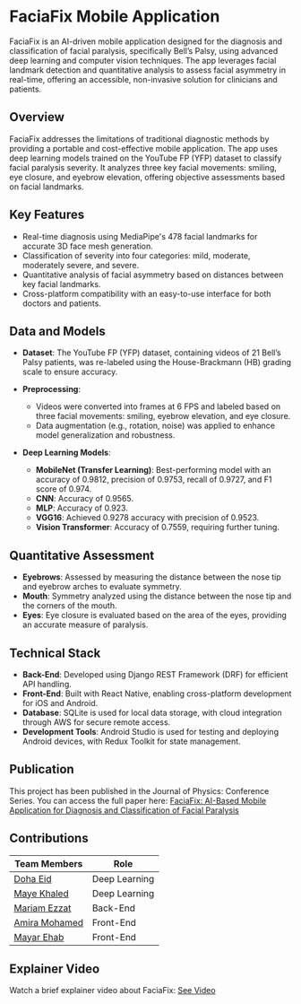 
# FaciaFix Mobile Application

FaciaFix is an AI-driven mobile application designed for the diagnosis and classification of facial paralysis, specifically Bell’s Palsy, using advanced deep learning and computer vision techniques. The app leverages facial landmark detection and quantitative analysis to assess facial asymmetry in real-time, offering an accessible, non-invasive solution for clinicians and patients.

## Overview
FaciaFix addresses the limitations of traditional diagnostic methods by providing a portable and cost-effective mobile application. The app uses deep learning models trained on the YouTube FP (YFP) dataset to classify facial paralysis severity. It analyzes three key facial movements: smiling, eye closure, and eyebrow elevation, offering objective assessments based on facial landmarks.

## Key Features
- Real-time diagnosis using MediaPipe's 478 facial landmarks for accurate 3D face mesh generation.
- Classification of severity into four categories: mild, moderate, moderately severe, and severe.
- Quantitative analysis of facial asymmetry based on distances between key facial landmarks.
- Cross-platform compatibility with an easy-to-use interface for both doctors and patients.

## Data and Models
- **Dataset**: The YouTube FP (YFP) dataset, containing videos of 21 Bell’s Palsy patients, was re-labeled using the House-Brackmann (HB) grading scale to ensure accuracy.

- **Preprocessing**:
  - Videos were converted into frames at 6 FPS and labeled based on three facial movements: smiling, eyebrow elevation, and eye closure.
  - Data augmentation (e.g., rotation, noise) was applied to enhance model generalization and robustness.

- **Deep Learning Models**:
  - **MobileNet (Transfer Learning)**: Best-performing model with an accuracy of 0.9812, precision of 0.9753, recall of 0.9727, and F1 score of 0.974.
  - **CNN**: Accuracy of 0.9565.
  - **MLP**: Accuracy of 0.923.
  - **VGG16**: Achieved 0.9278 accuracy with precision of 0.9523.
  - **Vision Transformer**: Accuracy of 0.7559, requiring further tuning.

## Quantitative Assessment
- **Eyebrows**: Assessed by measuring the distance between the nose tip and eyebrow arches to evaluate symmetry.
- **Mouth**: Symmetry analyzed using the distance between the nose tip and the corners of the mouth.
- **Eyes**: Eye closure is evaluated based on the area of the eyes, providing an accurate measure of paralysis.

## Technical Stack
- **Back-End**: Developed using Django REST Framework (DRF) for efficient API handling.
- **Front-End**: Built with React Native, enabling cross-platform development for iOS and Android.
- **Database**: SQLite is used for local data storage, with cloud integration through AWS for secure remote access.
- **Development Tools**: Android Studio is used for testing and deploying Android devices, with Redux Toolkit for state management.

## Publication
This project has been published in the Journal of Physics: Conference Series. You can access the full paper here:
[FaciaFix: AI-Based Mobile Application for Diagnosis and Classification of Facial Paralysis](https://iopscience.iop.org/article/10.1088/2057-1976/ad8094)

## Contributions
| Team Members                                        | Role            |  
| -------------                                       | -------------   |
| [Doha Eid](https://github.com/doha-eid)             | Deep Learning   |
| [Maye Khaled](https://github.com/mayekhaled0)       | Deep Learning   |
| [Mariam Ezzat](https://github.com/mariamezzat01)    | Back-End        |
| [Amira Mohamed](https://github.com/AmeeraMOhammed)  | Front-End       |
| [Mayar Ehab](https://github.com/mayarehab)          | Front-End       |

## Explainer Video
Watch a brief explainer video about FaciaFix: [See Video](https://www.youtube.com/watch?v=7rBY8yRraek&list=PLa9SfMu7FWOStQO70kPCivXEDQDjjXdRc&index=5)
